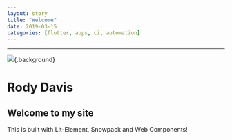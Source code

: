 ```yaml
---
layout: story
title: "Welcome"
date: 2019-03-15
categories: [flutter, apps, ci, automation]
---
```


---

![](/images/banner.jpeg){.background}

# Rody Davis

## Welcome to my site

This is built with Lit-Element, Snowpack and Web Components!


